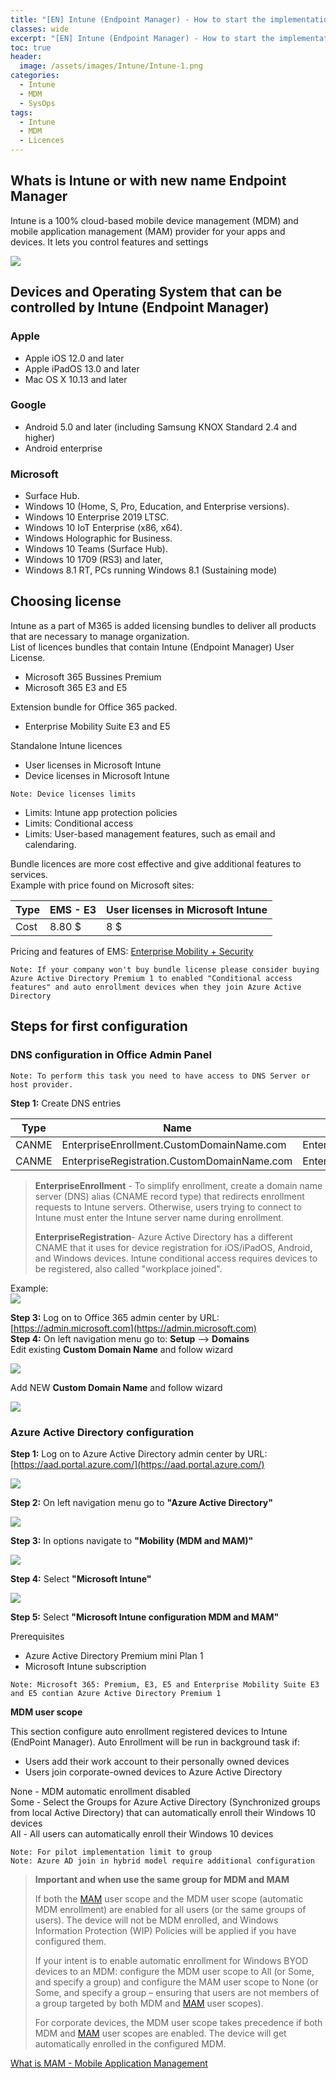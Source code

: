 ```yaml
---
title: "[EN] Intune (Endpoint Manager) - How to start the implementation and what to pay attention to."
classes: wide
excerpt: "[EN] Intune (Endpoint Manager) - How to start the implementation and what to pay attention to"
toc: true
header:
  image: /assets/images/Intune/Intune-1.png
categories:
  - Intune
  - MDM
  - SysOps
tags:
  - Intune
  - MDM
  - Licences
---
```


## Whats is Intune or with new name Endpoint Manager

Intune is a 100% cloud-based mobile device management (MDM) and mobile application management (MAM) provider for your apps and devices. It lets you control features and settings 

![](/assets/images/Intune/intunearchitecture_wh.svg)

## Devices and Operating System that can be controlled by Intune (Endpoint Manager)

### Apple
* Apple iOS 12.0 and later
* Apple iPadOS 13.0 and later
* Mac OS X 10.13 and later

### Google
* Android 5.0 and later (including Samsung KNOX Standard 2.4 and higher)
* Android enterprise

### Microsoft
  
* Surface Hub.
* Windows 10 (Home, S, Pro, Education, and Enterprise versions).
* Windows 10 Enterprise 2019 LTSC.
* Windows 10 IoT Enterprise (x86, x64).
* Windows Holographic for Business.
* Windows 10 Teams (Surface Hub).
* Windows 10 1709 (RS3) and later, 
* Windows 8.1 RT, PCs running Windows 8.1 (Sustaining mode)

## Choosing license

Intune as a part of M365 is added licensing bundles to deliver all products that are necessary to manage organization.  
List of licences bundles that contain Intune (Endpoint Manager) User License.

* Microsoft 365 Bussines Premium
* Microsoft 365 E3 and E5

Extension bundle for Office 365 packed.
* Enterprise Mobility Suite E3 and E5

Standalone Intune licences

* User licenses in Microsoft Intune
* Device licenses in Microsoft Intune

`Note: Device licenses limits`
* Limits: Intune app protection policies
* Limits: Conditional access
* Limits: User-based management features, such as email and calendaring.

Bundle licences are more cost effective and give additional features to services.  
Example with price found on Microsoft sites: 

| Type | EMS - E3  | User licenses in Microsoft Intune |
| ------------- | ------------- | ------------- |
| Cost | 8.80 $   | 8 $ |

Pricing and features of EMS: [Enterprise Mobility + Security](https://www.microsoft.com/pl-pl/microsoft-365/enterprise-mobility-security/compare-plans-and-pricing "link title")  


`Note: If your company won't buy bundle license please consider buying Azure Active Directory Premium 1 to enabled "Conditional access features" and auto enrollment devices when they join Azure Active Directory`

## Steps for first configuration

### DNS configuration in Office Admin Panel

`Note: To perform this task you need to have access to DNS Server or host provider.`

**Step 1:** Create DNS entries

| Type | Name  | Value | TTL |
| ---| -- | ---- | ---- |
| CANME | EnterpriseEnrollment.CustomDomainName.com  | EnterpriseEnrollment.manage.microsoft.com | 3600 |
| CANME | EnterpriseRegistration.CustomDomainName.com | EnterpriseRegistration.windows.net | 3600 |

> **EnterpriseEnrollment** - To simplify enrollment, create a domain name server (DNS) alias (CNAME record type) that redirects enrollment requests to Intune servers. Otherwise, users trying to connect to Intune must enter the Intune server name during enrollment.  
>
> **EnterpriseRegistration**- Azure Active Directory has a different CNAME that it uses for device registration for iOS/iPadOS, Android, and Windows devices. Intune conditional access requires devices to be registered, also called "workplace joined".

Example:   
![](/assets/images/Intune/Intune-dns-2.png)

**Step 3:** Log on to Office 365 admin center by URL: [https://admin.microsoft.com](https://admin.microsoft.com)  
**Step 4:** On left navigation menu go to:  **Setup** --> **Domains**  
Edit existing **Custom Domain Name** and follow wizard

![](/assets/images/Intune/Intune-dns-3.png)

Add NEW **Custom Domain Name** and follow wizard

![](/assets/images/Intune/Intune-dns-4.png)

### Azure Active Directory configuration

**Step 1:** Log on to Azure Active Directory admin center by URL: [https://aad.portal.azure.com/](https://aad.portal.azure.com/)

![](/assets/images/Intune/intune-aad-1.PNG)

**Step 2:** On left navigation menu go to **"Azure Active Directory"**

![](/assets/images/Intune/intune-aad-2.PNG)

**Step 3:** In options navigate to **"Mobility (MDM and MAM)"**

![](/assets/images/Intune/intune-aad-3.PNG)


**Step 4:** Select **"Microsoft Intune"**

![](/assets/images/Intune/intune-aad-4.PNG)

**Step 5:** Select **"Microsoft Intune configuration MDM and MAM"**

Prerequisites

* Azure Active Directory Premium mini Plan 1  
* Microsoft Intune subscription

`Note: Microsoft 365: Premium, E3, E5 and Enterprise Mobility Suite E3 and E5 contian Azure Active Directory Premium 1`

**MDM user scope**

This section configure auto enrollment registered devices to Intune (EndPoint Manager). Auto Enrollment will be run in background task if: 

* Users add their work account to their personally owned devices
* Users join corporate-owned devices to Azure Active Directory

None - MDM automatic enrollment disabled  
Some - Select the Groups for Azure Active Directory (Synchronized groups from local Active Directory) that can automatically enroll their Windows 10 devices  
All - All users can automatically enroll their Windows 10 devices 

`Note: For pilot implementation limit to group`  
`Note: Azure AD join in hybrid model require additional configuration`  

> **Important and when use the same group for MDM and MAM**  
>
> If both the [MAM](https://docs.microsoft.com/en-us/mem/intune/apps/app-management) user scope and the MDM user scope (automatic MDM enrollment) are enabled for all users (or the same groups of users). The device will not be MDM enrolled, and Windows Information Protection (WIP) Policies will be applied if you have configured them.
>
>If your intent is to enable automatic enrollment for Windows BYOD devices to an MDM: configure the MDM user scope to All (or Some, and specify a group) and configure the MAM user scope to None (or Some, and specify a group – ensuring that users are not members of a group targeted by both MDM and [MAM](https://docs.microsoft.com/en-us/mem/intune/apps/app-management) user scopes).
>
> For corporate devices, the MDM user scope takes precedence if both MDM and [MAM](https://docs.microsoft.com/en-us/mem/intune/apps/app-management) user scopes are enabled. The device will get automatically enrolled in the configured MDM.  
>  


[What is MAM - Mobile Application Management](https://docs.microsoft.com/en-us/mem/intune/apps/app-management) 
